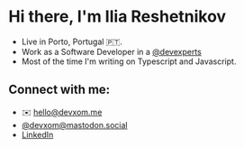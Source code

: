 # Hi there, I'm Ilia Reshetnikov

- Live in Porto, Portugal 🇵🇹.
- Work as a Software Developer in a [@devexperts](https://github.com/devexperts)
- Most of the time I'm writing on Typescript and Javascript.

## Connect with me:

* ✉️ [hello@devxom.me](mailto:hello@devxom.me)
* [@devxom@mastodon.social](https://mastodon.social/@devxom) 
* [LinkedIn](https://www.linkedin.com/in/devxom/)
